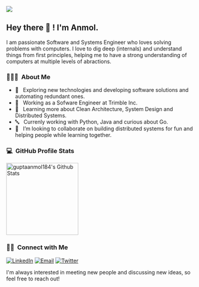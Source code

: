 ![](https://hit.yhype.me/github/profile?user_id=18148655)

<h2> Hey there 👋 ! I'm Anmol.</h2>

I am passionate Software and Systems Engineer who loves solving problems with computers. I love to dig deep (internals) and understand things from first principles, helping me to have a strong understanding of computers at multiple levels of abractions. 

<h3> 👨🏻‍💻 &nbsp;About Me </h3>

- 🤔 &nbsp; Exploring new technologies and developing software solutions and automating redundant ones.
- 💼 &nbsp; Working as a Sofware Engineer at Trimble Inc.
- 🌱 &nbsp; Learning more about Clean Architecture, System Design and Distributed Systems.
- 🔤 &nbsp; Currenly working with Python, Java and curious about Go.
- 👯 &nbsp; I’m looking to collaborate on building distributed systems for fun and helping people while learning together.

<h3> 💻 &nbsp;GitHub Profile Stats </h3>

<p align="left">
  <img alt="guptaanmol184's Github Stats" src="https://denvercoder1-github-readme-stats.vercel.app/api/?username=guptaanmol184&show_icons=true&count_private=true&theme=vue&hide_border=false" height="192px"/>
  <!--<img alt="guptaanmol184's Top Languages" src="https://github-readme-stats.vercel.app/api/top-langs/?username=guptaanmol184&langs_count=8&layout=compact&theme=vue&hide_border=false&hide=Jupyter%20Notebook,cpp" height="192px"/>--> 
</p>

<h3> 🤝🏻 &nbsp;Connect with Me </h3>

<p align="left">
<a href="https://www.linkedin.com/in/guptaanmol184/"><img alt="LinkedIn" src="https://img.shields.io/badge/%20-Anmol%20Gupta-blue?style=flat&logo=linkedin&labelColor=5c5c5c&color=1182c3"></a>
<a href="mailto:guptaanmol184@gmail.com"><img alt="Email" src="https://img.shields.io/badge/%20-guptaanmol184@gmail.com-blue?style=flat&logo=gmail&labelColor=5c5c5c&color=1182c3"></a>
<a href="https://twitter.com/guptaanmol184"><img alt="Twitter" src="https://img.shields.io/badge/%20-guptaanmol184-blue?style=flat&logo=twitter&labelColor=5c5c5c&color=1182c3"></a>
</p>

I'm always interested in meeting new people and discussing new ideas, so feel free to reach out!

<!--
**guptaanmol184/guptaanmol184** is a ✨ _special_ ✨ repository because its `README.md` (this file) appears on your GitHub profile.

Here are some ideas to get you started:

- 🔭 I’m currently working on ...
- 🌱 I’m currently learning ...
- 👯 I’m looking to collaborate on ...
- 🤔 I’m looking for help with ...
- 💬 Ask me about ...
- 📫 How to reach me: ...
- 😄 Pronouns: ...
- ⚡ Fun fact: ...
-->
